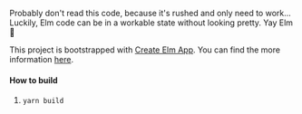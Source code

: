 Probably don't read this code, because it's rushed and only need to work... Luckily, Elm code can be in a workable state without looking pretty. Yay Elm :raised_hands: 

This project is bootstrapped with [Create Elm App](https://github.com/halfzebra/create-elm-app).
You can find the more information [here](https://github.com/halfzebra/create-elm-app/blob/master/template/README.md).


#### How to build

 1. `yarn build`
